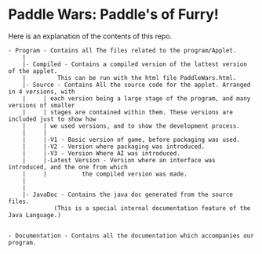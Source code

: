 # Paddle Wars: Paddle's of Furry!

Here is an explanation of the contents of this repo.

	- Program - Contains all The files related to the program/Applet.
		|
		|- Compiled - Contains a compiled version of the lattest version of the applet.
		|	      This can be run with the html file PaddleWars.html.
		|- Source - Contains All the source code for the applet. Arranged in 4 versions, with
		|	  | each version being a large stage of the program, and many versions of smaller
		|	  | stages are contained within them. These versions are included just to show how
		|	  | we used versions, and to show the development process.
		|	  |
		|	  |-V1 - Basic version of game, before packaging was used.
		|	  |-V2 - Version where packaging was introduced.
		|	  |-V3 - Version Where AI was introduced.
		|	  |-Latest Version - Version where an interface was introduced, and the one from which
		|	  |	   	     the compiled version was made.
		|
		|
		|- JavaDoc - Contains the java doc generated from the source files.
			     (This is a special internal documentation feature of the Java Language.)


	- Documentation - Contains all the documentation which accompanies our program.

